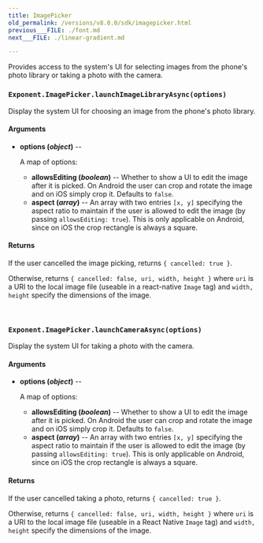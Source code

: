 ```yaml
---
title: ImagePicker
old_permalink: /versions/v8.0.0/sdk/imagepicker.html
previous___FILE: ./font.md
next___FILE: ./linear-gradient.md

---
```


Provides access to the system's UI for selecting images from the phone's photo library or taking a photo with the camera.

### `Exponent.ImagePicker.launchImageLibraryAsync(options)`
Display the system UI for choosing an image from the phone's photo library.

#### Arguments

* **options (_object_)** --

    A map of options:

  * **allowsEditing (_boolean_)** -- Whether to show a UI to edit the image after it is picked. On Android the user can crop and rotate the image and on iOS simply crop it. Defaults to `false`.
  * **aspect (_array_)** -- An array with two entries `[x, y]` specifying the aspect ratio to maintain if the user is allowed to edit the image (by passing `allowsEditing: true`). This is only applicable on Android, since on iOS the crop rectangle is always a square.

#### Returns

If the user cancelled the image picking, returns `{ cancelled: true }`.

Otherwise, returns `{ cancelled: false, uri, width, height }` where `uri` is a URI to the local image file (useable in a react-native `Image` tag) and `width, height` specify the dimensions of the image.

 
### `Exponent.ImagePicker.launchCameraAsync(options)`
Display the system UI for taking a photo with the camera.

#### Arguments

* **options (_object_)** --

    A map of options:

  * **allowsEditing (_boolean_)** -- Whether to show a UI to edit the image after it is picked. On Android the user can crop and rotate the image and on iOS simply crop it. Defaults to `false`.
  * **aspect (_array_)** -- An array with two entries `[x, y]` specifying the aspect ratio to maintain if the user is allowed to edit the image (by passing `allowsEditing: true`). This is only applicable on Android, since on iOS the crop rectangle is always a square.

#### Returns

If the user cancelled taking a photo, returns `{ cancelled: true }`.

Otherwise, returns `{ cancelled: false, uri, width, height }` where `uri` is a URI to the local image file (useable in a React Native `Image` tag) and `width, height` specify the dimensions of the image.
